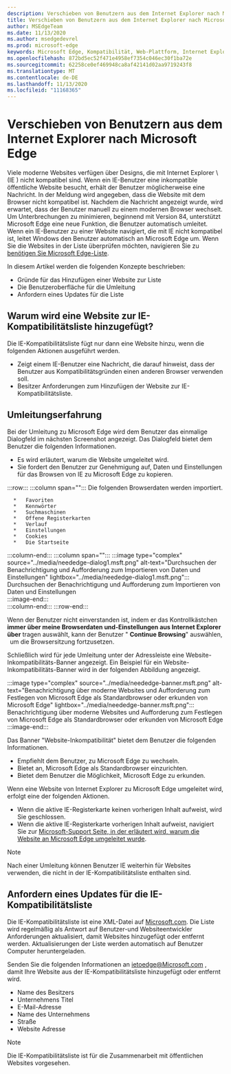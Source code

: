```yaml
---
description: Verschieben von Benutzern aus dem Internet Explorer nach Microsoft Edge
title: Verschieben von Benutzern aus dem Internet Explorer nach Microsoft Edge
author: MSEdgeTeam
ms.date: 11/13/2020
ms.author: msedgedevrel
ms.prod: microsoft-edge
keywords: Microsoft Edge, Kompatibilität, Web-Plattform, Internet Explorer
ms.openlocfilehash: 872bd5ec52f471e4958ef7354c046ec30f1ba72e
ms.sourcegitcommit: 62258ce0ef469948ca8af42141d02aa9719243f8
ms.translationtype: MT
ms.contentlocale: de-DE
ms.lasthandoff: 11/13/2020
ms.locfileid: "11168365"
---
```

# Verschieben von Benutzern aus dem Internet Explorer nach Microsoft Edge  

Viele moderne Websites verfügen über Designs, die mit Internet Explorer \ (IE \) nicht kompatibel sind.  Wenn ein IE-Benutzer eine inkompatible öffentliche Website besucht, erhält der Benutzer möglicherweise eine Nachricht.  In der Meldung wird angegeben, dass die Website mit dem Browser nicht kompatibel ist.  Nachdem die Nachricht angezeigt wurde, wird erwartet, dass der Benutzer manuell zu einem modernen Browser wechselt.  Um Unterbrechungen zu minimieren, beginnend mit Version 84, unterstützt Microsoft Edge eine neue Funktion, die Benutzer automatisch umleitet.  Wenn ein IE-Benutzer zu einer Website navigiert, die mit IE nicht kompatibel ist, leitet Windows den Benutzer automatisch an Microsoft Edge um.  Wenn Sie die Websites in der Liste überprüfen möchten, navigieren Sie zu [benötigen Sie Microsoft Edge-Liste][MicrosoftEdgeNeededgeV1].

In diesem Artikel werden die folgenden Konzepte beschrieben:  

*   Gründe für das Hinzufügen einer Website zur Liste  
*   Die Benutzeroberfläche für die Umleitung  
*   Anfordern eines Updates für die Liste  
    
## Warum wird eine Website zur IE-Kompatibilitätsliste hinzugefügt?  

Die IE-Kompatibilitätsliste fügt nur dann eine Website hinzu, wenn die folgenden Aktionen ausgeführt werden.  

*   Zeigt einem IE-Benutzer eine Nachricht, die darauf hinweist, dass der Benutzer aus Kompatibilitätsgründen einen anderen Browser verwenden soll.  
*   Besitzer Anforderungen zum Hinzufügen der Website zur IE-Kompatibilitätsliste.  

## Umleitungserfahrung

Bei der Umleitung zu Microsoft Edge wird dem Benutzer das einmalige Dialogfeld im nächsten Screenshot angezeigt.  Das Dialogfeld bietet dem Benutzer die folgenden Informationen.  

*   Es wird erläutert, warum die Website umgeleitet wird.  
*   Sie fordert den Benutzer zur Genehmigung auf, Daten und Einstellungen für das Browsen von IE zu Microsoft Edge zu kopieren.  

:::row:::
   :::column span="":::
      Die folgenden Browserdaten werden importiert.  
      
      *   Favoriten  
      *   Kennwörter  
      *   Suchmaschinen  
      *   Offene Registerkarten  
      *   Verlauf  
      *   Einstellungen  
      *   Cookies  
      *   Die Startseite  
   :::column-end:::
   :::column span="":::
      :::image type="complex" source="../media/neededge-dialog1.msft.png" alt-text="Durchsuchen der Benachrichtigung und Aufforderung zum Importieren von Daten und Einstellungen" lightbox="../media/neededge-dialog1.msft.png":::
         Durchsuchen der Benachrichtigung und Aufforderung zum Importieren von Daten und Einstellungen  
      :::image-end:::  
   :::column-end:::
:::row-end:::

Wenn der Benutzer nicht einverstanden ist, indem er das Kontrollkästchen **immer über meine Browserdaten und-Einstellungen aus Internet Explorer über** tragen auswählt, kann der Benutzer " **Continue Browsing**" auswählen,   um die Browsersitzung fortzusetzen.  

Schließlich wird für jede Umleitung unter der Adressleiste eine Website-Inkompatibilitäts-Banner angezeigt.  Ein Beispiel für ein Website-Inkompatibilitäts-Banner wird in der folgenden Abbildung angezeigt.

:::image type="complex" source="../media/neededge-banner.msft.png" alt-text="Benachrichtigung über moderne Websites und Aufforderung zum Festlegen von Microsoft Edge als Standardbrowser oder erkunden von Microsoft Edge" lightbox="../media/neededge-banner.msft.png":::
   Benachrichtigung über moderne Websites und Aufforderung zum Festlegen von Microsoft Edge als Standardbrowser oder erkunden von Microsoft Edge  
:::image-end:::

Das Banner "Website-Inkompatibilität" bietet dem Benutzer die folgenden Informationen.  

*   Empfiehlt dem Benutzer, zu Microsoft Edge zu wechseln.  
*   Bietet an, Microsoft Edge als Standardbrowser einzurichten.  
*   Bietet dem Benutzer die Möglichkeit, Microsoft Edge zu erkunden.    
    
Wenn eine Website von Internet Explorer zu Microsoft Edge umgeleitet wird, erfolgt eine der folgenden Aktionen.

*   Wenn die aktive IE-Registerkarte keinen vorherigen Inhalt aufweist, wird Sie geschlossen.  
*   Wenn die aktive IE-Registerkarte vorherigen Inhalt aufweist, navigiert Sie zur [Microsoft-Support Seite, in der erläutert wird, warum die Website an Microsoft Edge umgeleitet wurde][MicrosoftSupportOfficeTheWebsiteYouWereTryingToReachDoesntWorkWithInternetExplorer].  

> [!NOTE]
> Nach einer Umleitung können Benutzer IE weiterhin für Websites verwenden, die nicht in der IE-Kompatibilitätsliste enthalten sind.  

## Anfordern eines Updates für die IE-Kompatibilitätsliste  

Die IE-Kompatibilitätsliste ist eine XML-Datei auf [Microsoft.com][MicrosoftOfficialHome].  Die Liste wird regelmäßig als Antwort auf Benutzer-und Websiteentwickler Anforderungen aktualisiert, damit Websites hinzugefügt oder entfernt werden.  Aktualisierungen der Liste werden automatisch auf Benutzer Computer heruntergeladen.  

Senden Sie die folgenden Informationen an [ietoedge@Microsoft.com][MailtoMicrosoftIetoedge] , damit Ihre Website aus der IE-Kompatibilitätsliste hinzugefügt oder entfernt wird.    

*   Name des Besitzers  
*   Unternehmens Titel  
*   E-Mail-Adresse  
*   Name des Unternehmens  
*   Straße  
*   Website Adresse  
    
> [!NOTE]
> Die IE-Kompatibilitätsliste ist für die Zusammenarbeit mit öffentlichen Websites vorgesehen.  

<!-- links -->  

[MailtoMicrosoftIetoedge]: mailto:ietoedge@microsoft.com "Senden einer e-Mail an ietoedge@Microsoft.com"  

[MicrosoftOfficialHome]: https://www.microsoft.com "Microsoft Official Home"  

[MicrosoftEdgeNeededgeV1]:  https://edge.microsoft.com/neededge/v1 "Benötigen Sie Microsoft Edge List v1 XML | Microsoft Edge"  

[MicrosoftSupportOfficeTheWebsiteYouWereTryingToReachDoesntWorkWithInternetExplorer]: https://support.microsoft.com/office/the-website-you-were-trying-to-reach-doesn-t-work-with-internet-explorer-8f5fc675-cd47-414c-9535-12821ddfc554 "Die Website, die Sie erreichen wollten, funktioniert nicht mit Internet Explorer | Microsoft Office-Support"  
